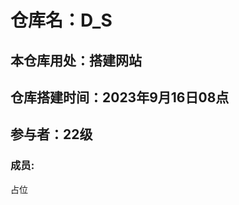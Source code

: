 # 仓库名：D_S
## 本仓库用处：搭建网站
## 仓库搭建时间：2023年9月16日08点
## 参与者：22级
### 成员: 
<div style="color:'yellow'>
    <ul><li style="dislay:block; margin:40">占位</li></ul>
</div>

